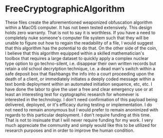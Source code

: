 # FreeCryptographicAlgorithm

These files create the aforementioned weaponized obfuscation algorithm within a MacOS computer. It has not been tested extensively. This design holds zero warranty. That is not to say it is worthless. If you have a need to completely nuke someone's computer file system such that they will be unable to figure out how to regain the readability of a file, I would suggest that this algorithm has the potential to do that. On the other side of the coin, I believe that this algorithm equipped within a skilled mathematician's toolbox that requires a large dataset to quickly apply a complex nuclear type option to go techno-silent, i.e. disappear their own written records but retain a old school decrytption technique, i.e. a dead man's switch within a safe deposit box that flashbangs the info into a court proceeding upon the death of a client, or immediately initiates a deeply coded message within a text bomb deployment within an automated initiation sequence, etc, etc. I have done the labor to give the user a free and clear emergency use or at least an interesting test for cyptographic research for whomever is interested in the technology. I don't need confirmation of this payload being delivered, deployed, or it's efficacy during testing or implementation. I do not need to remain anonymous but I would prefer to remain anonimized with regards to this particular deployment. I don't require funding at this time. That is not to insinuate that I will never require funding for my work. I very much appreciate the community and simply would like this to be utilized for research purposes and in order to improve the human condition.
